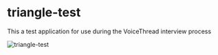 # triangle-test
This a test application for use during the VoiceThread interview process  


![triangle-test](https://user-images.githubusercontent.com/6920215/188729055-7b2ae386-16c4-494b-95d4-852c0d14c4eb.png)
